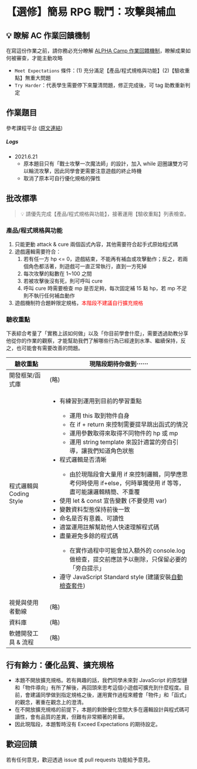 # 【選修】簡易 RPG 戰鬥：攻擊與補血

## 💡 瞭解 AC 作業回饋機制

在寫這份作業之前，請你務必充分瞭解 <a href="https://github.com/ALPHACamp/web-grading-rubic" target="_blank">ALPHA Camp 作業回饋機制</a>，瞭解成果如何被審查，才能主動攻略

- `Meet Expectations` 條件：(1) 充分滿足【產品/程式規格與功能】(2)【驗收重點】無重大問題
- `Try Harder`：代表學生需要停下來釐清問題，修正完成後，可 tag 助教重新判定

## 作業題目

參考課程平台 (<a href="https://lighthouse.alphacamp.co/courses/40/assignments/941" target="_blank">原文連結</a>)

##### Logs

- 2021.6.21
  - 原本題目只有「戰士攻擊一次魔法師」的設計，加入 while 迴圈讓雙方可以輪流攻擊，因此同學會更需要注意遊戲的終止時機
  - 取消了原本可自行優化規格的彈性

## 批改標準

> 💡  請優先完成【產品/程式規格與功能】，接著運用【驗收重點】列表檢查。

### 產品/程式規格與功能

1. 只能更動 attack & cure 兩個函式內容，其他需要符合起手式原始程式碼
2. 遊戲邏輯需要符合：
   1. 若有任一方 hp <= 0，遊戲結束，不能再有補血或攻擊動作；反之，若兩個角色都活著，則遊戲可一直正常執行，直到一方死掉
   2. 每次攻擊的點數在 1~100 之間
   3. 若被攻擊後沒有死，則可呼叫 cure
   4. 呼叫 cure 時需要檢查 mp 是否足夠，每次固定補 15 點 hp，若 mp 不足則不執行任何補血動作
3. 遊戲機制符合題幹限定規格，<span style="color: red">本階段不建議自行擴充規格</span>

### 驗收重點

下表綜合考量了「實務上該如何做」以及「你目前學會什麼」，需要透過助教分享他從你的作業的觀察，才能幫助我們了解哪些行為已經達到水準、繼續保持，反之，也可能會有需要改善的問題。

<table>
  <thead>
    <tr>
      <th>驗收重點</td>
      <th>現階段期待你做到⋯⋯</td>
    </tr>
  </thead>
  <tbody>
    <tr>
      <td>開發框架/函式庫</td>
      <td>(略)</td>
    </tr>
    <tr>
      <td>程式邏輯與 Coding Style</td>
      <td>
        <ul>
         <li>有練習到運用到目前的學習重點</li>
          <ul>
            <li>運用 this 取到物件自身</li>
            <li>在 if + return 來控制需要提早跳出函式的情況</li>
            <li>運用參數取得來取得不同物件的 hp 或 mp</li>
            <li>運用 string template 來設計適當的旁白引導，讓我們知道角色狀態</li>
          </ul>
          <li>程式邏輯是否清晰</li>
          <ul>
            <li>由於現階段會大量用 if 來控制邏輯，同學應思考何時使用 if+else，何時單獨使用 if 等等，盡可能讓邏輯精簡、不重覆</li>
          </ul>
          <li>使用 let & const 宣告變數 (不要使用 var)</li>
          <li>變數資料型態保持前後一致</li>
          <li>命名是否有意義、可讀性</li>
          <li>適當運用註解幫助他人快速理解程式碼</li>
          <li>盡量避免多餘的程式碼</li>
          <ul>
            <li>在實作過程中可能會加入額外的 console.log 做檢查，提交前應該予以刪除，只保留必要的「旁白提示」</li>
          </ul>
          <li>遵守 JavaScript Standard style (建議安裝<a href="https://standardjs.com/index.html#install" target="_blank">自動檢查套件</a>)</li>
        </ul>
      </td>
    </tr>
      <tr>
      <td>視覺與使用者動線</td>
      <td>(略)</td>
    </tr>
    <tr>
      <td>資料庫</td>
      <td>(略)</td>
    </tr>
      <tr>
      <td>軟體開發工具 & 流程</td>
      <td>(略)</td>
    </tr>
  </tbody>
</table>

## 行有餘力：優化品質、擴充規格

- 本題不開放擴充規格。若有興趣的話，我們同學未來對 JavaScript 的原型鏈和「物件導向」有所了解後，再回頭來思考這個小遊戲可擴充到什麼程度。目前，會建議同學做到指定規格之後，運用實作過程來體會「物件」和「函式」的觀念，著重在觀念上的澄清。
- 在不開放擴充規格的前提下，本題的剩餘優化空間大多在邏輯設計與程式碼可讀性，會有品質的差異，但難有非常顯著的昇華。
- 因此現階段，本題暫時沒有 Exceed Expectations 的期待設定。

## 歡迎回饋

若有任何意見，歡迎透過 issue 或 pull requests 功能給予意見。
